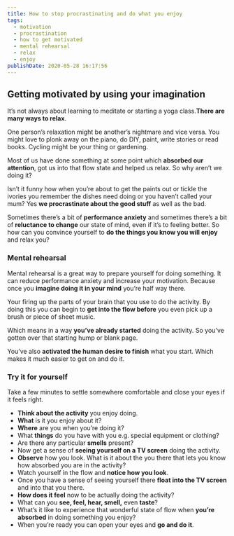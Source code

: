 ```yaml
---
title: How to stop procrastinating and do what you enjoy
tags:
  - motivation
  - procrastination
  - how to get motivated
  - mental rehearsal
  - relax
  - enjoy
publishDate: 2020-05-28 16:17:56
---
```

## Getting motivated by using your imagination

It’s not always about learning to meditate or starting a yoga class.**There are many ways to relax**.

One person’s relaxation might be another’s nightmare and vice versa. You might love to plonk away on the piano, do DIY, paint, write stories or read books. Cycling might be your thing or gardening.

Most of us have done something at some point which **absorbed our attention**, got us into that flow state and helped us relax. So why aren’t we doing it?

Isn’t it funny how when you’re about to get the paints out or tickle the ivories you remember the dishes need doing or you haven’t called your mum? Yes **we procrastinate about the good stuff** as well as the bad.

Sometimes there’s a bit of **performance anxiety** and sometimes there’s a bit of **reluctance to change** our state of mind, even if it’s to feeling better. So how can you convince yourself to **do the things you know you will enjoy** and relax you?

### **Mental rehearsal**

Mental rehearsal is a great way to prepare yourself for doing something. It can reduce performance anxiety and increase your motivation. Because once you **imagine doing it in your mind** you’re half way there.

Your firing up the parts of your brain that you use to do the activity. By doing this you can begin to **get into the flow before** you even pick up a brush or piece of sheet music.

Which means in a way **you’ve already started** doing the activity. So you’ve gotten over that starting hump or blank page.

You’ve also **activated the human desire to finish** what you start. Which makes it much easier to get on and do it.

### **Try it for yourself**

Take a few minutes to settle somewhere comfortable and close your eyes if it feels right.

* **Think about the activity** you enjoy doing.
* **What** is it you enjoy about it?
* **Where** are you when you’re doing it?
* What **things** do you have with you e.g. special equipment or clothing?
* Are there any particular **smells** present?
* Now get a sense of **seeing yourself on a TV screen** doing the activity.
* **Observe** how you look. What is it about the you there that lets you know how absorbed you are in the activity?
* Watch yourself in the flow and **notice how you look**.
* Once you have a sense of seeing yourself there **float into the TV screen** and into that you there.
* **How does it feel** now to be actually doing the activity?
* What can you **see, feel, hear, smell,** even **taste**?
* What’s it like to experience that wonderful state of flow when **you’re absorbed** in doing something you enjoy?
* When you’re ready you can open your eyes and **go and do it**.